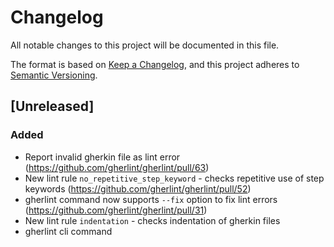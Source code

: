 # Changelog

All notable changes to this project will be documented in this file.

The format is based on [Keep a Changelog](https://keepachangelog.com/en/1.0.0/),
and this project adheres to [Semantic Versioning](https://semver.org/spec/v2.0.0.html).

## [Unreleased]

### Added

-   Report invalid gherkin file as lint error (https://github.com/gherlint/gherlint/pull/63)
-   New lint rule `no_repetitive_step_keyword` - checks repetitive use of step keywords (https://github.com/gherlint/gherlint/pull/52)
-   gherlint command now supports `--fix` option to fix lint errors (https://github.com/gherlint/gherlint/pull/31)
-   New lint rule `indentation` - checks indentation of gherkin files
-   gherlint cli command
